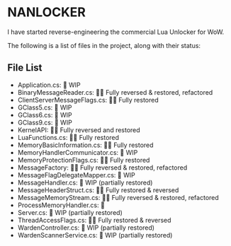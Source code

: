 ﻿# NANLOCKER

I have started reverse-engineering the commercial Lua Unlocker for WoW.

The following is a list of files in the project, along with their status:

## File List

- Application.cs: 🚧 WIP
- BinaryMessageReader.cs: 🎉✅ Fully reversed & restored, refactored
- ClientServerMessageFlags.cs: 🎉✅ Fully restored
- GClass5.cs: 🚧 WIP
- GClass6.cs: 🚧 WIP
- GClass9.cs: 🚧 WIP
- KernelAPI: 🎉✅ Fully reversed and restored
- LuaFunctions.cs: 🎉✅ Fully restored
- MemoryBasicInformation.cs: 🎉✅ Fully restored
- MemoryHandlerCommunicator.cs: 🚧 WIP
- MemoryProtectionFlags.cs: 🎉✅ Fully restored
- MessageFactory: 🎉✅ Fully reversed & restored, refactored
- MessageFlagDelegateMapper.cs: 🚧 WIP
- MessageHandler.cs: 🚧 WIP (partially restored)
- MessageHeaderStruct.cs: 🎉✅ Fully restored & reversed
- MessageMemoryStream.cs: 🎉✅ Fully reversed & restored, refactored
- ProcessMemoryHandler.cs: 🚧 
- Server.cs: 🚧 WIP (partially restored)
- ThreadAccessFlags.cs: 🎉✅ Fully restored & reversed
- WardenController.cs: 🚧 WIP (partially restored)
- WardenScannerService.cs: 🚧 WIP (partially restored)